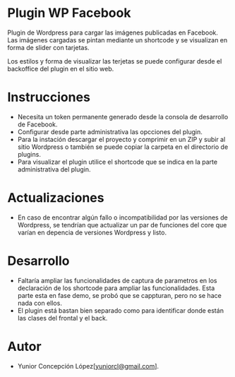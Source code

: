 # Plugin WP Facebook

Plugin de Wordpress para cargar las imágenes publicadas en Facebook. Las imágenes cargadas se pintan mediante un shortcode y se visualizan en forma de slider con tarjetas.

Los estilos y forma de visualizar las terjetas se puede configurar desde el backoffice del plugin en el sitio web.

# Instrucciones

  - Necesita un token permanente generado desde la consola de desarrollo de Facebook.
  - Configurar desde parte administrativa las opcciones del plugin.
  - Para la instación descargar el proyecto y comprimir en un ZIP y subir al sitio Wordpress o  también se puede copiar la carpeta en el directorio de plugins.
  - Para visualizar el plugin utilice el shortcode que se indica en la parte administrativa del plugin.
 
# Actualizaciones
 - En caso de encontrar algún fallo o incompatibilidad por las versiones de Wordpress, se tendrían que actualizar un par de funciones del core que varían en depencia de versiones Wordpress y listo.
 

# Desarrollo
 - Faltaría ampliar las funcionalidades de captura de parametros en los declaración de los shortcode para ampliar las funcionalidades. Esta parte esta en fase demo, se probó que se cappturan, pero no se hace nada con ellos.
 - El plugin está bastan bien separado como para identificar donde están las clases del frontal y el back.

# Autor
 - Yunior Concepción López[yuniorcl@gmail.com].
